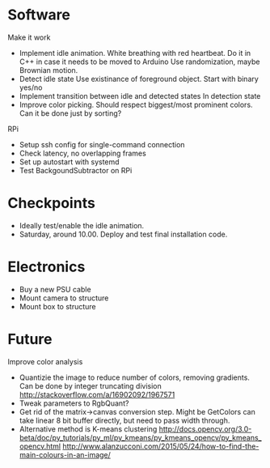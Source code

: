 
# Software


Make it work

* Implement idle animation.
White breathing with red heartbeat.
Do it in C++ in case it needs to be moved to Arduino
Use randomization, maybe Brownian motion.
* Detect idle state
Use existinance of foreground object.
Start with binary yes/no
* Implement transition between idle and detected states
In detection state
* Improve color picking.
Should respect biggest/most prominent colors.
Can it be done just by sorting?

RPi

* Setup ssh config for single-command connection
* Check latency, no overlapping frames
* Set up autostart with systemd
* Test BackgoundSubtractor on RPi

# Checkpoints

* Ideally test/enable the idle animation.
* Saturday, around 10.00. Deploy and test final installation code.

# Electronics

* Buy a new PSU cable
* Mount camera to structure
* Mount box to structure

# Future

Improve color analysis

* Quantizie the image to reduce number of colors, removing gradients. Can be done by integer truncating division
http://stackoverflow.com/a/16902092/1967571
* Tweak parameters to RgbQuant?
* Get rid of the matrix->canvas conversion step.
Might be GetColors can take linear 8 bit buffer directly, but need to pass width through.
* Alternative method is K-means clustering
http://docs.opencv.org/3.0-beta/doc/py_tutorials/py_ml/py_kmeans/py_kmeans_opencv/py_kmeans_opencv.html
http://www.alanzucconi.com/2015/05/24/how-to-find-the-main-colours-in-an-image/

